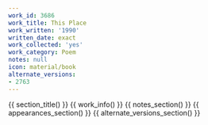 ```yaml
---
work_id: 3686
work_title: This Place
work_written: '1990'
written_date: exact
work_collected: 'yes'
work_category: Poem
notes: null
icon: material/book
alternate_versions:
- 2763
---
```


{{ section_title() }}
{{ work_info() }}
{{ notes_section() }}
{{ appearances_section() }}
{{ alternate_versions_section() }}